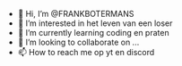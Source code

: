 - 👋 Hi, I’m @FRANKBOTERMANS
- 👀 I’m interested in het leven van een loser
- 🌱 I’m currently learning coding en praten
- 💞️ I’m looking to collaborate on ...
- 📫 How to reach me op yt en discord

